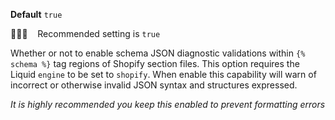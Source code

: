 **Default** `true`

💁🏽‍♀️ &nbsp;&nbsp; Recommended setting is `true`

Whether or not to enable schema JSON diagnostic validations within `{% schema %}` tag regions of Shopify section files. This option requires the Liquid `engine` to be set to `shopify`. When enable this capability will warn of incorrect or otherwise invalid JSON syntax and structures expressed.

_It is highly recommended you keep this enabled to prevent formatting errors_

